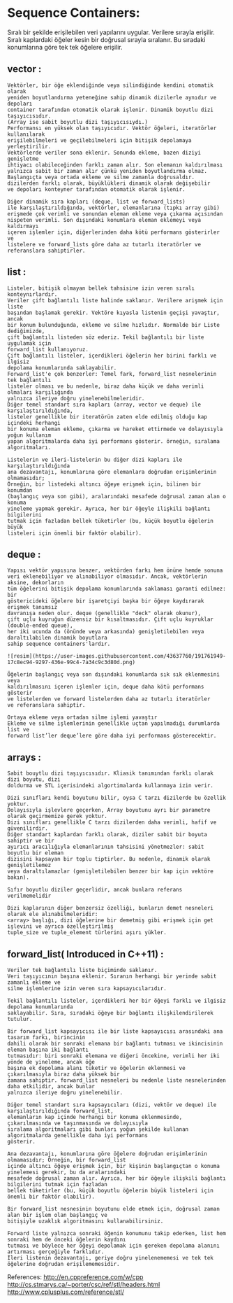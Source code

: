  # Sequence Containers: 
  Sıralı bir şekilde erişilebilen veri yapılarını uygular. Verilere sırayla erişilir. 
  Sıralı kaplardaki öğeler kesin bir doğrusal sırayla sıralanır. Bu sıradaki konumlarına göre tek tek öğelere erişilir.

   ## vector : 

    Vektörler, bir öğe eklendiğinde veya silindiğinde kendini otomatik olarak 
    yeniden boyutlandırma yeteneğine sahip dinamik dizilerle aynıdır ve depoları 
    container tarafından otomatik olarak işlenir. Dinamik boyutlu dizi taşıyıcısıdır.
    (Array ise sabit boyutlu dizi taşıyıcısıydı.)
    Performansı en yüksek olan taşıyıcıdır. Vektör öğeleri, iteratörler kullanılarak 
    erişilebilmeleri ve geçilebilmeleri için bitişik depolamaya yerleştirilir. 
    Vektörlerde veriler sona eklenir. Sonunda ekleme, bazen diziyi genişletme 
    ihtiyacı olabileceğinden farklı zaman alır. Son elemanın kaldırılması 
    yalnızca sabit bir zaman alır çünkü yeniden boyutlandırma olmaz. 
    Başlangıçta veya ortada ekleme ve silme zamanla doğrusaldır.
    dizilerden farklı olarak, büyüklükleri dinamik olarak değişebilir 
    ve depoları konteyner tarafından otomatik olarak işlenir.

    Diğer dinamik sıra kapları (deque, list ve forward_lists) 
    ile karşılaştırıldığında, vektörler, elemanlarına (tıpkı array gibi) 
    erişmede çok verimli ve sonundan eleman ekleme veya çıkarma açısından 
    nispeten verimli. Son dışındaki konumlara eleman eklemeyi veya kaldırmayı 
    içeren işlemler için, diğerlerinden daha kötü performans gösterirler ve 
    listelere ve forward_lists göre daha az tutarlı iteratörler ve 
    referanslara sahiptirler.


   ## list : 
    Listeler, bitişik olmayan bellek tahsisine izin veren sıralı konteynırlardır. 
    Veriler çift bağlantılı liste halinde saklanır. Verilere arişmek için liste 
    başından başlamak gerekir. Vektöre kıyasla listenin geçişi yavaştır, ancak 
    bir konum bulunduğunda, ekleme ve silme hızlıdır. Normalde bir Liste dediğimizde, 
    çift bağlantılı listeden söz ederiz. Tekil bağlantılı bir liste uygulamak için 
    forward_list kullanıyoruz. 
    Çift bağlantılı listeler, içerdikleri öğelerin her birini farklı ve ilgisiz 
    depolama konumlarında saklayabilir. 
    Forward_list'e çok benzerler: Temel fark, forward_list nesnelerinin tek bağlantılı
    listeler olması ve bu nedenle, biraz daha küçük ve daha verimli olmaları karşılığında 
    yalnızca ileriye doğru yinelenebilmeleridir.
    Diğer temel standart sıra kapları (array, vector ve deque) ile karşılaştırıldığında, 
    listeler genellikle bir iteratörün zaten elde edilmiş olduğu kap içindeki herhangi 
    bir konuma eleman ekleme, çıkarma ve hareket ettirmede ve dolayısıyla yoğun kullanım 
    yapan algoritmalarda daha iyi performans gösterir. örneğin, sıralama algoritmaları.
    
    Listelerin ve ileri-listelerin bu diğer dizi kapları ile karşılaştırıldığında 
    ana dezavantajı, konumlarına göre elemanlara doğrudan erişimlerinin olmamasıdır; 
    Örneğin, bir listedeki altıncı öğeye erişmek için, bilinen bir konumdan 
    (başlangıç ​​veya son gibi), aralarındaki mesafede doğrusal zaman alan o konuma 
    yineleme yapmak gerekir. Ayrıca, her bir öğeyle ilişkili bağlantı bilgilerini 
    tutmak için fazladan bellek tüketirler (bu, küçük boyutlu öğelerin büyük 
    listeleri için önemli bir faktör olabilir). 

   ## deque : 

    Yapısı vektör yapısına benzer, vektörden farkı hem önüne hemde sonuna 
    veri eklenebiliyor ve alınabiliyor olmasıdır. Ancak, vektörlerin aksine, dekorların 
    tüm öğelerini bitişik depolama konumlarında saklaması garanti edilmez: bir 
    göstericideki öğelere bir işaretçiyi başka bir öğeye kaydırarak erişmek tanımsız 
    davranışa neden olur. deque (genellikle "deck" olarak okunur), 
    çift uçlu kuyruğun düzensiz bir kısaltmasıdır. Çift uçlu kuyruklar (double-ended queue), 
    her iki ucunda da (önünde veya arkasında) genişletilebilen veya daraltılabilen dinamik boyutlara 
    sahip sequence containers'lardır.
    
    ![resim](https://user-images.githubusercontent.com/43637760/191761949-17c8ec94-9297-436e-99c4-7a34c9c3d80d.png)

    Öğelerin başlangıç ​​veya son dışındaki konumlarda sık sık eklenmesini veya 
    kaldırılmasını içeren işlemler için, deque daha kötü performans gösterir 
    ve listelerden ve forward listelerden daha az tutarlı iteratörler 
    ve referanslara sahiptir.

    Ortaya ekleme veya ortadan silme işlemi yavaştır
    Ekleme ve silme işlemlerinin genellikle uçtan yapılmadığı durumlarda list ve 
    forward list’ler deque’lere göre daha iyi performans gösterecektir.

   ## arrays : 

    Sabit bouytlu dizi taşıyıcısıdır. Kliasik tanımından farklı olarak dizi boyutu, dizi 
    doldurma ve STL içerisindeki algortimalarda kullanmaya izin verir. 

    Dizi sınıfları kendi boyutunu bilir, oysa C tarzı dizilerde bu özellik yoktur. 
    Dolayısıyla işlevlere geçerken, Array boyutunu ayrı bir parametre olarak geçirmemize gerek yoktur.
    Dizi sınıfları genellikle C tarzı dizilerden daha verimli, hafif ve güvenilirdir.
    Diğer standart kaplardan farklı olarak, diziler sabit bir boyuta sahiptir ve bir 
    ayırıcı aracılığıyla elemanlarının tahsisini yönetmezler: sabit boyutlu bir eleman 
    dizisini kapsayan bir toplu tiptirler. Bu nedenle, dinamik olarak genişletilemez 
    veya daraltılamazlar (genişletilebilen benzer bir kap için vektöre bakın).

    Sıfır boyutlu diziler geçerlidir, ancak bunlara referans verilmemelidir 

    Dizi kaplarının diğer benzersiz özelliği, bunların demet nesneleri olarak ele alınabilmeleridir:
    <array> başlığı, dizi öğelerine bir demetmiş gibi erişmek için get işlevini ve ayrıca özelleştirilmiş 
    tuple_size ve tuple_element türlerini aşırı yükler.


   ## forward_list( Introduced in C++11) : 
    Veriler tek bağlantılı liste biçiminde saklanır. 
    Veri taşıyıcının başına eklenir. Sıranın herhangi bir yerinde sabit zamanlı ekleme ve 
    silme işlemlerine izin veren sıra kapsayıcılarıdır.

    Tekil bağlantılı listeler, içerdikleri her bir öğeyi farklı ve ilgisiz depolama konumlarında 
    saklayabilir. Sıra, sıradaki öğeye bir bağlantı ilişkilendirilerek tutulur.

    Bir forward_list kapsayıcısı ile bir liste kapsayıcısı arasındaki ana tasarım farkı, birincinin 
    dahili olarak bir sonraki elemana bir bağlantı tutması ve ikincisinin eleman başına iki bağlantı 
    tutmasıdır: biri sonraki elemana ve diğeri öncekine, verimli her iki yönde de yineleme, ancak öğe 
    başına ek depolama alanı tüketir ve öğelerin eklenmesi ve çıkarılmasıyla biraz daha yüksek bir 
    zamana sahiptir. forward_list nesneleri bu nedenle liste nesnelerinden daha etkilidir, ancak bunlar 
    yalnızca ileriye doğru yinelenebilir.

    Diğer temel standart sıra kapsayıcıları (dizi, vektör ve deque) ile karşılaştırıldığında forward_list, 
    elemanların kap içinde herhangi bir konuma eklenmesinde, çıkarılmasında ve taşınmasında ve dolayısıyla 
    sıralama algoritmaları gibi bunları yoğun şekilde kullanan algoritmalarda genellikle daha iyi performans 
    gösterir.

    Ana dezavantajı, konumlarına göre öğelere doğrudan erişimlerinin olmamasıdır; Örneğin, bir forward_list 
    içinde altıncı öğeye erişmek için, bir kişinin başlangıçtan o konuma yinelemesi gerekir, bu da aralarındaki 
    mesafede doğrusal zaman alır. Ayrıca, her bir öğeyle ilişkili bağlantı bilgilerini tutmak için fazladan 
    bellek tüketirler (bu, küçük boyutlu öğelerin büyük listeleri için önemli bir faktör olabilir).

    Bir forward_list nesnesinin boyutunu elde etmek için, doğrusal zaman alan bir işlem olan başlangıç ​​ve 
    bitişiyle uzaklık algoritmasını kullanabilirsiniz.

    Forward liste yalnızca sonraki öğenin konumunu takip ederken, list hem sonraki hem de önceki öğelerin kaydını 
    tutması ve böylece her öğeyi depolamak için gereken depolama alanını artırması gerçeğiyle farklıdır. 
    İleri listenin dezavantajı, geriye doğru yinelenememesi ve tek tek öğelerine doğrudan erişilememesidir.

   



References:
    http://en.cppreference.com/w/cpp
    http://cs.stmarys.ca/~porter/csc/ref/stl/headers.html
    http://www.cplusplus.com/reference/stl/
